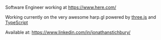 Software Engineer working at https://www.here.com/

Working currently on the very awesome harp.gl powered by [three.js](https://github.com/mrdoob/three.js/) and [TypeScript](https://github.com/microsoft/TypeScript)

Available at: https://www.linkedin.com/in/jonathanstichbury/

<!--
**nzjony/nzjony** is a ✨ _special_ ✨ repository because its `README.md` (this file) appears on your GitHub profile.

Here are some ideas to get you started:

- 🔭 I’m currently working on ...
- 🌱 I’m currently learning ...
- 👯 I’m looking to collaborate on ...
- 🤔 I’m looking for help with ...
- 💬 Ask me about ...
- 📫 How to reach me: ...
- 😄 Pronouns: ...
- ⚡ Fun fact: ...
-->
